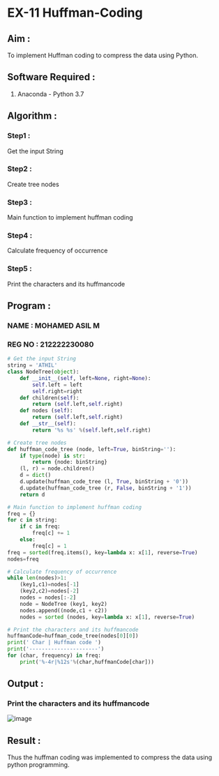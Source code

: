 # EX-11 Huffman-Coding
## Aim :
To implement Huffman coding to compress the data using Python.

## Software Required :
1. Anaconda - Python 3.7

## Algorithm :
### Step1 :

Get the input String

### Step2 :

Create tree nodes

### Step3 :

Main function to implement huffman coding

### Step4 :

Calculate frequency of occurrence

### Step5 :

Print the characters and its huffmancode
 
## Program :
### NAME : MOHAMED ASIL M
### REG NO : 212222230080
``` Python
# Get the input String
string = 'ATHIL'
class NodeTree(object):
    def __init__(self, left=None, right=None): 
        self.left = left
        self.right=right
    def children(self):
        return (self.left,self.right)
    def nodes (self):
        return (self.left,self.right)
    def __str__(self):
        return '%s %s' %(self.left,self.right)

# Create tree nodes
def huffman_code_tree (node, left=True, binString=''):
    if type(node) is str:
        return {node: binString}
    (l, r) = node.children()
    d = dict()
    d.update(huffman_code_tree (l, True, binString + '0'))
    d.update(huffman_code_tree (r, False, binString + '1'))
    return d

# Main function to implement huffman coding
freq = {}
for c in string:
    if c in freq:
        freq[c] += 1
    else:
        freq[c] = 1
freq = sorted(freq.items(), key=lambda x: x[1], reverse=True)
nodes=freq

# Calculate frequency of occurrence
while len(nodes)>1:
    (key1,c1)=nodes[-1]
    (key2,c2)=nodes[-2]
    nodes = nodes[:-2]
    node = NodeTree (key1, key2)
    nodes.append((node,c1 + c2))
    nodes = sorted (nodes, key=lambda x: x[1], reverse=True)

# Print the characters and its huffmancode
huffmanCode=huffman_code_tree(nodes[0][0])
print(' Char | Huffman code ') 
print('----------------------')
for (char, frequency) in freq:
    print('%-4r|%12s'%(char,huffmanCode[char]))
```
## Output :

### Print the characters and its huffmancode

![image](https://github.com/user-attachments/assets/a76e3b52-65e3-4a0f-a0c0-fe0bab279298)


## Result :
Thus the huffman coding was implemented to compress the data using python programming.
